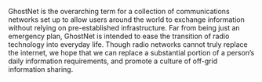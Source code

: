 GhostNet is the overarching term for a collection of communications networks set up to allow users
around the world to exchange information without relying on pre-established infrastructure. Far from
being just an emergency plan, GhostNet is intended to ease the transition of radio technology into everyday
life. Though radio networks cannot truly replace the internet, we hope that we can replace a substantial
portion of a person’s daily information requirements, and promote a culture of off-grid information sharing.